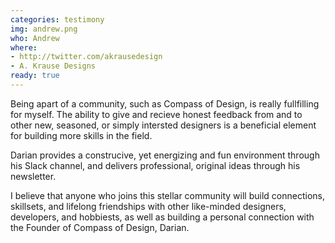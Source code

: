```yaml
---
categories: testimony
img: andrew.png
who: Andrew
where:
- http://twitter.com/akrausedesign
- A. Krause Designs
ready: true
---
```

Being apart of a community, such as Compass of Design, is really fullfilling for myself. The ability to give and recieve honest feedback from and to other new, seasoned, or simply intersted designers is a beneficial element for building more skills in the field.

Darian provides a construcive, yet energizing and fun environment through his Slack channel, and delivers professional, original ideas through his newsletter.

I believe that anyone who joins this stellar community will build connections, skillsets, and lifelong friendships with other like-minded designers, developers, and hobbiests, as well as building a personal connection with the Founder of Compass of Design, Darian.
